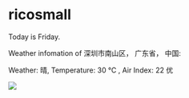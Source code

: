 # ricosmall

Today is Friday.

Weather infomation of 深圳市南山区， 广东省， 中国: 

Weather: 晴, Temperature: 30 ℃ , Air Index: 22 优

<img src="https://github-readme-stats.vercel.app/api?username=ricosmall&show_icons=true" />
